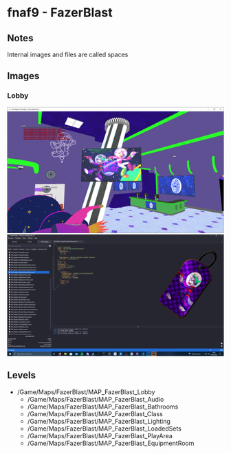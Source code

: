 # fnaf9 - FazerBlast

## Notes
Internal images and files are called spaces
## Images

### Lobby

![lobby1](https://raw.githubusercontent.com/Joshua-Noakes1/FNAF9/main/fnaf9/MAPS/FazerBlast/images/fazerblast_lobby1.png)
![roxy1](https://raw.githubusercontent.com/Joshua-Noakes1/FNAF9/main/fnaf9/MISC/images/fmodel_roxytag.png)

## Levels

- /Game/Maps/FazerBlast/MAP_FazerBlast_Lobby
  - /Game/Maps/FazerBlast/MAP_FazerBlast_Audio
  - /Game/Maps/FazerBlast/MAP_FazerBlast_Bathrooms
  - /Game/Maps/FazerBlast/MAP_FazerBlast_Class
  - /Game/Maps/FazerBlast/MAP_FazerBlast_Lighting
  - /Game/Maps/FazerBlast/MAP_FazerBlast_LoadedSets
  - /Game/Maps/FazerBlast/MAP_FazerBlast_PlayArea
  - /Game/Maps/FazerBlast/MAP_FazerBlast_EquipmentRoom
